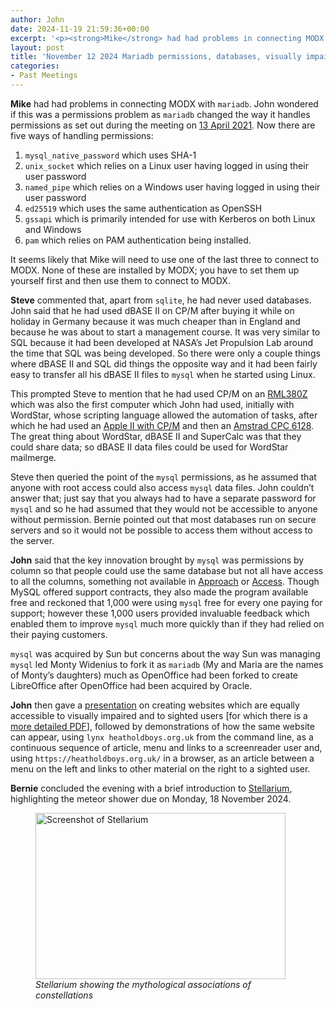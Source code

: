 ```yaml
---
author: John
date: 2024-11-19 21:59:36+00:00
excerpt: '<p><strong>Mike</strong> had had problems in connecting MODX with <code>mariadb</code>. John wondered if this was a permissions problem as <code>mariadb</code> changed the way it handles permissions as set out during the meeting on <a href="https://bradlug.co.uk/blog/2021/04/17/april-13-2021-wireshark-adb-cordova-mariadb" type="text/html" role="link">13 April 2021</a>. Now there are five ways of handling permissions:</p>'
layout: post
title: 'November 12 2024 Mariadb permissions, databases, visually impaired users, Stellarium'
categories:
- Past Meetings
---
```

<p><strong>Mike</strong> had had problems in connecting MODX with <code>mariadb</code>. John wondered if this was a permissions problem as <code>mariadb</code> changed the way it handles permissions as set out during the meeting on <a href="https://bradlug.co.uk/blog/2021/04/17/april-13-2021-wireshark-adb-cordova-mariadb" type="text/html" role="link">13 April 2021</a>. Now there are five ways of handling permissions:</p><ol><li><code>mysql_native_password</code> which uses SHA-1</li><li><code>unix_socket</code> which relies on a Linux user having logged in using their user password</li><li><code>named_pipe</code> which relies on a Windows user having logged in using their user password</li><li><code>ed25519</code> which uses the same authentication as OpenSSH</li><li><code>gssapi</code> which is primarily intended for use with Kerberos on both Linux and Windows</li><li><code>pam</code> which relies on PAM authentication being installed.</li></ol><p>It seems likely that Mike will need to use one of the last three to connect to MODX. None of these are installed by MODX; you have to set them up yourself first and then use them to connect to MODX.</p><p><strong>Steve</strong> commented that, apart from <code>sqlite</code>, he had never used databases. John said that he had used dBASE II on CP/M after buying it while on holiday in Germany because it was much cheaper than in England and because he was about to start a management course. It was very similar to SQL because it had been developed at NASA’s Jet Propulsion Lab around the time that SQL was being developed. So there were only a couple things where dBASE II and SQL did things the opposite way and it had been fairly easy to transfer all his dBASE II files to <code>mysql</code> when he started using Linux.</p><p>This prompted Steve to mention that he had used CP/M on an <a href="https://en.wikipedia.org/wiki/Research_Machines_380Z" type="text/html" role="link">RML380Z</a> which was also the first computer which John had used, initially with WordStar, whose scripting language allowed the automation of tasks, after which he had used an <a href="https://en.wikipedia.org/wiki/Apple_II" type="text/html" role="link">Apple II with CP/M</a> and then an <a href="https://en.wikipedia.org/wiki/Amstrad_CPC" type="text/html" role="link">Amstrad CPC 6128</a>. The great thing about WordStar, dBASE II and SuperCalc was that they could share data; so dBASE II data files could be used for WordStar mailmerge.</p><p>Steve then queried the point of the <code>mysql</code> permissions, as he assumed that anyone with root access could also access <code>mysql</code> data files. John couldn’t answer that; just say that you always had to have a separate password for <code>mysql</code> and so he had assumed that they would not be accessible to anyone without permission. Bernie pointed out that most databases run on secure servers and so it would not be possible to access them without access to the server.</p><p><strong>John</strong> said that the key innovation brought by <code>mysql</code> was permissions by column so that people could use the same database but not all have access to all the columns, something not available in <a href="https://en.wikipedia.org/wiki/IBM_Lotus_Approach" type="text/html" role="link">Approach</a> or <a href="https://en.wikipedia.org/wiki/Microsoft_Access" type="text/html" role="link">Access</a>. Though MySQL offered support contracts, they also made the program available free and reckoned that 1,000 were using <code>mysql</code> free for every one paying for support; however these 1,000 users provided invaluable feedback which enabled them to improve <code>mysql</code> much more quickly than if they had relied on their paying customers.</p><p><code>mysql</code> was acquired by Sun but concerns about the way Sun was managing <code>mysql</code> led Monty Widenius to fork it as <code>mariadb</code> (My and Maria are the names of Monty’s daughters) much as OpenOffice had been forked to create LibreOffice after OpenOffice had been acquired by Oracle.</p><p><strong>John</strong> then gave a <a href="http://www.bradlug.co.uk/blog/2024/11/12/files/Modern_website_design_presentation.pdf" type="application/pdf" role="link">presentation</a> on creating websites which are equally accessible to visually impaired and to sighted users [for which there is a <a href="https://johnrhudson.me.uk/computing/Modern_website_design.pdf" type="application/pdf" role="link">more detailed PDF</a>], followed by demonstrations of how the same website can appear, using <code>lynx heatholdboys.org.uk</code> from the command line, as a continuous sequence of article, menu and links to a screenreader user and, using <code>https://heatholdboys.org.uk/</code> in a browser, as an article between a menu on the left and links to other material on the right to a sighted user.</p><p><strong>Bernie</strong> concluded the evening with a brief introduction to <a href="http://stellarium.org/en_GB/" type="text/html" role="link">Stellarium</a>, highlighting the meteor shower due on Monday, 18 November 2024.</p><figure><img src="http://www.bradlug.co.uk/blog/2024/11/12/images/Stellarium_400px.png" alt="Screenshot of Stellarium" width="400" height="266" role="img"><figcaption><em>Stellarium showing the mythological associations of constellations</em></figcaption></figure>
